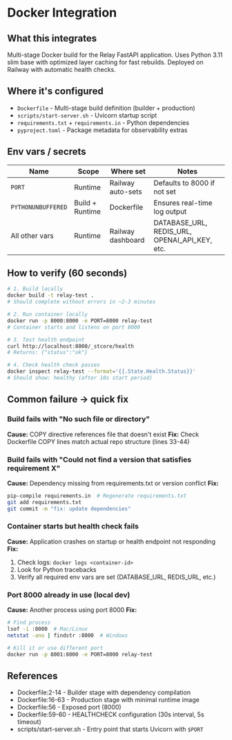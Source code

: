 # Docker Integration

## What this integrates

Multi-stage Docker build for the Relay FastAPI application. Uses Python 3.11 slim base with optimized layer caching for fast rebuilds. Deployed on Railway with automatic health checks.

## Where it's configured

- `Dockerfile` - Multi-stage build definition (builder + production)
- `scripts/start-server.sh` - Uvicorn startup script
- `requirements.txt` + `requirements.in` - Python dependencies
- `pyproject.toml` - Package metadata for observability extras

## Env vars / secrets

| Name | Scope | Where set | Notes |
|------|-------|-----------|-------|
| `PORT` | Runtime | Railway auto-sets | Defaults to 8000 if not set |
| `PYTHONUNBUFFERED` | Build + Runtime | Dockerfile | Ensures real-time log output |
| All other vars | Runtime | Railway dashboard | DATABASE_URL, REDIS_URL, OPENAI_API_KEY, etc. |

## How to verify (60 seconds)

```bash
# 1. Build locally
docker build -t relay-test .
# Should complete without errors in ~2-3 minutes

# 2. Run container locally
docker run -p 8000:8000 -e PORT=8000 relay-test
# Container starts and listens on port 8000

# 3. Test health endpoint
curl http://localhost:8000/_stcore/health
# Returns: {"status":"ok"}

# 4. Check health check passes
docker inspect relay-test --format='{{.State.Health.Status}}'
# Should show: healthy (after 10s start period)
```

## Common failure → quick fix

### Build fails with "No such file or directory"
**Cause:** COPY directive references file that doesn't exist
**Fix:** Check Dockerfile COPY lines match actual repo structure (lines 33-44)

### Build fails with "Could not find a version that satisfies requirement X"
**Cause:** Dependency missing from requirements.txt or version conflict
**Fix:**
```bash
pip-compile requirements.in  # Regenerate requirements.txt
git add requirements.txt
git commit -m "fix: update dependencies"
```

### Container starts but health check fails
**Cause:** Application crashes on startup or health endpoint not responding
**Fix:**
1. Check logs: `docker logs <container-id>`
2. Look for Python tracebacks
3. Verify all required env vars are set (DATABASE_URL, REDIS_URL, etc.)

### Port 8000 already in use (local dev)
**Cause:** Another process using port 8000
**Fix:**
```bash
# Find process
lsof -i :8000  # Mac/Linux
netstat -ano | findstr :8000  # Windows

# Kill it or use different port
docker run -p 8001:8000 -e PORT=8000 relay-test
```

## References

- Dockerfile:2-14 - Builder stage with dependency compilation
- Dockerfile:16-63 - Production stage with minimal runtime image
- Dockerfile:56 - Exposed port (8000)
- Dockerfile:59-60 - HEALTHCHECK configuration (30s interval, 5s timeout)
- scripts/start-server.sh - Entry point that starts Uvicorn with `$PORT`
